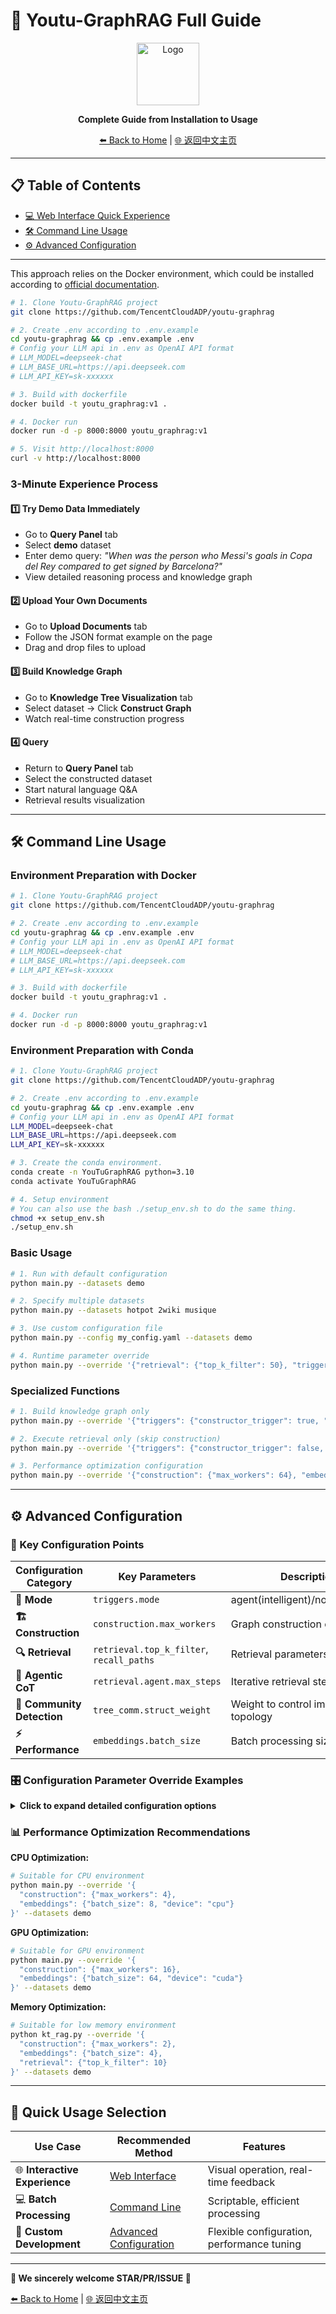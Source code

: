 # 🚀 Youtu-GraphRAG Full Guide

<div align="center">
  <img src="assets/logo.png" alt="Logo" width="100">
  
  **Complete Guide from Installation to Usage**
  
  [⬅️ Back to Home](README.md) | [🌐 返回中文主页](README-CN.md)
</div>

---

## 📋 Table of Contents
- <a href="#web-interface-quick-experience">💻 Web Interface Quick Experience</a>
- <a href="#command-line-usage">🛠️ Command Line Usage</a>
- <a href="#advanced-configuration">⚙️ Advanced Configuration</a>

---

<a id="web-interface-quick-experience"></a>
This approach relies on the Docker environment, which could be installed according to [official documentation](https://docs.docker.com/get-started/).

```bash
# 1. Clone Youtu-GraphRAG project
git clone https://github.com/TencentCloudADP/youtu-graphrag

# 2. Create .env according to .env.example
cd youtu-graphrag && cp .env.example .env
# Config your LLM api in .env as OpenAI API format
# LLM_MODEL=deepseek-chat
# LLM_BASE_URL=https://api.deepseek.com
# LLM_API_KEY=sk-xxxxxx

# 3. Build with dockerfile 
docker build -t youtu_graphrag:v1 .

# 4. Docker run
docker run -d -p 8000:8000 youtu_graphrag:v1

# 5. Visit http://localhost:8000
curl -v http://localhost:8000
```

### 3-Minute Experience Process

#### 1️⃣ Try Demo Data Immediately
- Go to **Query Panel** tab
- Select **demo** dataset  
- Enter demo query: *"When was the person who Messi's goals in Copa del Rey compared to get signed by Barcelona?"*
- View detailed reasoning process and knowledge graph

#### 2️⃣ Upload Your Own Documents
- Go to **Upload Documents** tab
- Follow the JSON format example on the page
- Drag and drop files to upload

#### 3️⃣ Build Knowledge Graph
- Go to **Knowledge Tree Visualization** tab
- Select dataset → Click **Construct Graph**
- Watch real-time construction progress

#### 4️⃣ Query
- Return to **Query Panel** tab
- Select the constructed dataset
- Start natural language Q&A
- Retrieval results visualization

---

<a id="command-line-usage"></a>
## 🛠️ Command Line Usage

### Environment Preparation with Docker
```bash
# 1. Clone Youtu-GraphRAG project
git clone https://github.com/TencentCloudADP/youtu-graphrag

# 2. Create .env according to .env.example
cd youtu-graphrag && cp .env.example .env
# Config your LLM api in .env as OpenAI API format
# LLM_MODEL=deepseek-chat
# LLM_BASE_URL=https://api.deepseek.com
# LLM_API_KEY=sk-xxxxxx

# 3. Build with dockerfile
docker build -t youtu_graphrag:v1 .

# 4. Docker run
docker run -d -p 8000:8000 youtu_graphrag:v1
```

### Environment Preparation with Conda
```bash
# 1. Clone Youtu-GraphRAG project
git clone https://github.com/TencentCloudADP/youtu-graphrag

# 2. Create .env according to .env.example
cd youtu-graphrag && cp .env.example .env
# Config your LLM api in .env as OpenAI API format
LLM_MODEL=deepseek-chat
LLM_BASE_URL=https://api.deepseek.com
LLM_API_KEY=sk-xxxxxx

# 3. Create the conda environment.
conda create -n YouTuGraphRAG python=3.10
conda activate YouTuGraphRAG

# 4. Setup environment
# You can also use the bash ./setup_env.sh to do the same thing.
chmod +x setup_env.sh
./setup_env.sh
```

### Basic Usage
```bash
# 1. Run with default configuration
python main.py --datasets demo

# 2. Specify multiple datasets
python main.py --datasets hotpot 2wiki musique

# 3. Use custom configuration file
python main.py --config my_config.yaml --datasets demo

# 4. Runtime parameter override
python main.py --override '{"retrieval": {"top_k_filter": 50}, "triggers": {"mode": "noagent"}}' --datasets demo
```

### Specialized Functions
```bash
# 1. Build knowledge graph only
python main.py --override '{"triggers": {"constructor_trigger": true, "retrieve_trigger": false}}' --datasets demo

# 2. Execute retrieval only (skip construction)
python main.py --override '{"triggers": {"constructor_trigger": false, "retrieve_trigger": true}}' --datasets demo

# 3. Performance optimization configuration
python main.py --override '{"construction": {"max_workers": 64}, "embeddings": {"batch_size": 64}}' --datasets demo
```

---

<a id="advanced-configuration"></a>
## ⚙️ Advanced Configuration

### 🔧 Key Configuration Points

| Configuration Category | Key Parameters | Description |
|------------------------|----------------|-------------|
| **🤖 Mode** | `triggers.mode` | agent(intelligent)/noagent(basic) |
| **🏗️ Construction** | `construction.max_workers` | Graph construction concurrency |
| **🔍 Retrieval** | `retrieval.top_k_filter`, `recall_paths` | Retrieval parameters |
| **🧠 Agentic CoT** | `retrieval.agent.max_steps` | Iterative retrieval steps |
| **🌳 Community Detection** | `tree_comm.struct_weight` | Weight to control impacts from topology |
| **⚡ Performance** | `embeddings.batch_size` | Batch processing size |

### 🎛️ Configuration Parameter Override Examples

<details>
<summary><strong>Click to expand detailed configuration options</strong></summary>

```bash
# Retrieval related configuration
python main.py --override '{
  "retrieval": {
    "top_k_filter": 30,
    "chunk_similarity_threshold": 0.7,
    "batch_size": 32
  }
}' --datasets demo

# Construction related configuration
python main.py --override '{
  "construction": {
    "max_workers": 32,
    "chunk_size": 512,
    "overlap_size": 50
  }
}' --datasets demo

# Embedding related configuration
python main.py --override '{
  "embeddings": {
    "model_name": "sentence-transformers/all-MiniLM-L6-v2",
    "batch_size": 16,
    "device": "cpu"
  }
}' --datasets demo

# LLM related configuration
python main.py --override '{
  "llm": {
    "model": "gpt-3.5-turbo",
    "temperature": 0.7,
    "max_tokens": 1500
  }
}' --datasets demo
```

</details>

### 📊 Performance Optimization Recommendations

**CPU Optimization:**
```bash
# Suitable for CPU environment
python main.py --override '{
  "construction": {"max_workers": 4},
  "embeddings": {"batch_size": 8, "device": "cpu"}
}' --datasets demo
```

**GPU Optimization:**
```bash
# Suitable for GPU environment
python main.py --override '{
  "construction": {"max_workers": 16},
  "embeddings": {"batch_size": 64, "device": "cuda"}
}' --datasets demo
```

**Memory Optimization:**
```bash
# Suitable for low memory environment
python kt_rag.py --override '{
  "construction": {"max_workers": 2},
  "embeddings": {"batch_size": 4},
  "retrieval": {"top_k_filter": 10}
}' --datasets demo
```

---

## 🎯 Quick Usage Selection

| Use Case | Recommended Method | Features |
|----------|-------------------|----------|
| 🌐 **Interactive Experience** | <a href="#web-interface-quick-experience">Web Interface</a> | Visual operation, real-time feedback |
| 💻 **Batch Processing** | <a href="#command-line-usage">Command Line</a> | Scriptable, efficient processing |
| 🔧 **Custom Development** | <a href="#advanced-configuration">Advanced Configuration</a> | Flexible configuration, performance tuning |

---


<div>
  
  **🌟 We sincerely welcome STAR/PR/ISSUE 🌟**
  
  <!-- [⬅️ Back to Home](README.md) • [📖 Project Documentation](README-CN.md) • [🌐 Web Usage](WEB_USAGE.md) -->
  [⬅️ Back to Home](README.md) | [🌐 返回中文主页](README-CN.md)
  
</div>